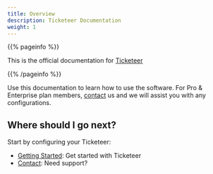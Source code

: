 ```yaml
---
title: Overview
description: Ticketeer Documentation
weight: 1
---
```


{{% pageinfo %}}

This is the official documentation for [Ticketeer](https://theticketeer.com)

{{% /pageinfo %}}

Use this documentation to learn how to use the software. For Pro & Enterprise
plan members, [contact](https://theticketeer.com/profile?tab=support) us and we
will assist you with any configurations.

## Where should I go next?

Start by configuring your Ticketeer:

- [Getting Started](/docs/getting-started/): Get started with Ticketeer
- [Contact](https://theticketeer.com/profile?tab=support): Need support?
